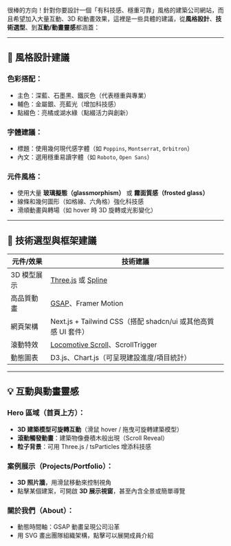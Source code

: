 很棒的方向！針對你要設計一個「有科技感、穩重可靠」風格的建築公司網站，而且希望加入大量互動、3D 和動畫效果，這裡是一些具體的建議，從**風格設計**、**技術選型**、到**互動/動畫靈感**都涵蓋：

---

## 🎨 **風格設計建議**

### 色彩搭配：
- 主色：深藍、石墨黑、鐵灰色（代表穩重與專業）
- 輔色：金屬銀、亮藍光（增加科技感）
- 點綴色：亮橘或湖水綠（點綴活力與創新）

### 字體建議：
- 標題：使用幾何現代感字體（如 `Poppins`, `Montserrat`, `Orbitron`）
- 內文：選用穩重易讀字體（如 `Roboto`, `Open Sans`）

### 元件風格：
- 使用大量 **玻璃擬態（glassmorphism）** 或 **霧面質感（frosted glass）**
- 線條和幾何圖形（如格線、六角格）強化科技感
- 滑順動畫與轉場（如 hover 時 3D 旋轉或光影變化）

---

## 🧰 **技術選型與框架建議**

| 元件/效果 | 技術建議 |
|----------|-----------|
| 3D 模型展示 | [Three.js](https://threejs.org/) 或 [Spline](https://spline.design/) |
| 高品質動畫 | [GSAP](https://greensock.com/gsap/)、Framer Motion |
| 網頁架構 | Next.js + Tailwind CSS（搭配 shadcn/ui 或其他高質感 UI 套件）|
| 滾動特效 | [Locomotive Scroll](https://locomotivemtl.github.io/locomotive-scroll/)、ScrollTrigger |
| 動態圖表 | D3.js、Chart.js（可呈現建設進度/項目統計） |

---

## 💡 **互動與動畫靈感**

### Hero 區域（首頁上方）：
- **3D 建築模型可旋轉互動**（滑鼠 hover / 拖曳可旋轉建築模型）
- **滾動觸發動畫**：建築物像疊積木般出現（Scroll Reveal）
- **粒子背景**：可用 Three.js / tsParticles 增添科技感

### 案例展示（Projects/Portfolio）：
- **3D 照片牆**，用滑鼠移動來控制視角
- 點擊某個建案，可開啟 **3D 展示視窗**，甚至內含全景或簡單導覽

### 關於我們（About）：
- 動態時間軸：GSAP 動畫呈現公司沿革
- 用 SVG 畫出團隊組織架構，點擊可以展開成員介紹


